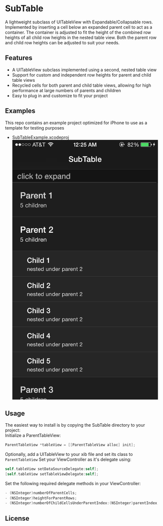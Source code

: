 # SubTable  
A lightweight subclass of UITableView with Expandable/Collapsable rows. Implemented by inserting a cell below an expanded parent cell to act as a container. The container is adjusted to fit the height of the combined row heights of all child row heights in the nested table view. Both the parent row and child row heights can be adjusted to suit your needs.

## Features  
* A UITableView subclass implemented using a second, nested table view
* Support for custom and independent row heights for parent and child table views
* Recycled cells for both parent and child table views, allowing for high performance at large numbers of parents and children
* Easy to plug in and customize to fit your project

## Examples  
This repo contains an example project optimized for iPhone to use as a template for testing purposes  
* SubTableExample.xcodeproj
![alt tag](https://github.com/ajkoshy7/SubTable/blob/master/SubTable@2x.png)

## Usage  
The easiest way to install is by copying the SubTable directory to your project:  
Initialize a ParentTableView:
```objective-c
ParentTableView *tableView = [[ParentTableView alloc] init];
```
Optionally, add a UITableView to your xib file and set its class to `ParentTableView`
Set your ViewController as it's delegate using:
```objective-c
self.tableView setDataSourceDelegate:self];
[self.tableView setTableViewDelegate:self];
```
Set the following required delegate methods in your ViewController:
```objective-c
- (NSInteger)numberOfParentCells;
- (NSInteger)heightForParentRows;
- (NSInteger)numberOfChildCellsUnderParentIndex:(NSInteger)parentIndex;
```
## License

